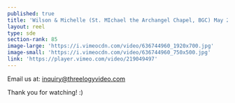 ```yaml
---
published: true
title: 'Wilson & Michelle (St. MIchael the Archangel Chapel, BGC) May 2017'
layout: reel
type: sde
section-rank: 85
image-large: 'https://i.vimeocdn.com/video/636744960_1920x700.jpg'
image-small: 'https://i.vimeocdn.com/video/636744960_750x500.jpg'
link: 'https://player.vimeo.com/video/219049497'
---
```

Email us at: inquiry@threelogyvideo.com

Thank you for watching! :)
